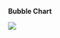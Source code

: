 <b>Bubble Chart</b>

![](https://github.com/SayaliSonawane/Plotly_Offline_Python/blob/master/Bubble_Chart/bubble_chart.jpeg?raw=true)

